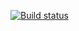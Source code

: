 [![Build status](https://ci.appveyor.com/api/projects/status/28mqaucbpx37gm5r?svg=true)](https://ci.appveyor.com/project/ElenaObed/ordercarddelivery)